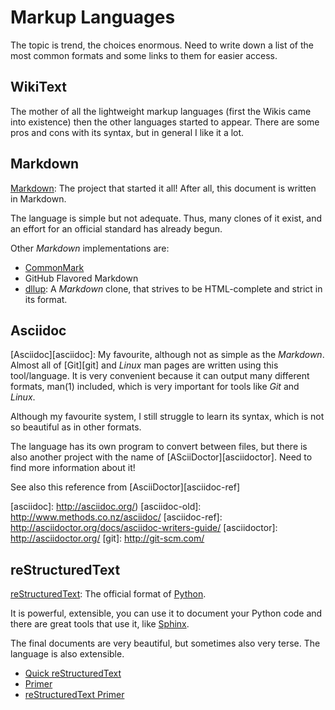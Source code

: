 Markup Languages
================

The topic is trend, the choices enormous.  Need to write down a list of the most
common formats and some links to them for easier access.

## WikiText

The mother of all the lightweight markup languages (first the Wikis came into existence)
then the other languages started to appear.  There are some pros and cons with its syntax,
but in general I like it a lot.

[wikitext]:	https://en.wikipedia.org/wiki/Wiki#Editing


## Markdown

[Markdown][markdown]:
The project that started it all!  After all, this document is written in Markdown.

The language is simple but not adequate.  Thus, many clones of it exist, and an effort
for an official standard has already begun.

Other *Markdown* implementations are:

   * [CommonMark][commonmark]
   * GitHub Flavored Markdown
   * [dllup][dllup]:
   A *Markdown* clone, that strives to be HTML-complete and strict in its format.

[markdown]:	http://daringfireball.net/projects/markdown/
[commonmark]:	http://commonmark.org/
[dllup]:	http://www.dllu.net/programming/dllup/


## Asciidoc

[Asciidoc][asciidoc]:
My favourite, although not as simple as the *Markdown*.
Almost all of [Git][git] and *Linux* man pages are written using this
tool/language.  It is very convenient because it can output many different formats,
man(1) included, which is very important for tools like *Git* and *Linux*.

Although my favourite system, I still struggle to learn its syntax, which is not so
beautiful as in other formats.

The language has its own program to convert between files, but there is also
another project with the name of [ASciiDoctor][asciidoctor].  Need to find more
information about it!

See also this reference from [AsciiDoctor][asciidoc-ref]

[asciidoc]:	http://asciidoc.org/)
[asciidoc-old]:	http://www.methods.co.nz/asciidoc/
[asciidoc-ref]:	http://asciidoctor.org/docs/asciidoc-writers-guide/
[asciidoctor]:	http://asciidoctor.org/
[git]:		http://git-scm.com/


## reStructuredText

[reStructuredText][rst]:
The official format of [Python][python].

It is powerful, extensible, you can use it to document your Python code and there are
great tools that use it, like [Sphinx][sphinx].

The final documents are very beautiful, but sometimes also very terse.
The language is also extensible.

 * [Quick reStructuredText][quick-rst]
 * [Primer][rst-primer-1]
 * [reStructuredText Primer][rst-primer-2]

[rst]:		http://docutils.sourceforge.net/docs/ref/rst/restructuredtext.html
[quick-rst]:	http://docutils.sourceforge.net/docs/user/rst/quickref.html
[rst-primer-1]:	http://docutils.sourceforge.net/docs/user/rst/quickstart.html
[rst-primer-2]:	http://www.sphinx-doc.org/en/stable/rest.html
[sphinx]:	http://sphinx-doc.org/
[python]:	http://www.python.org
